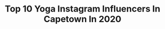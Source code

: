 ---
title: Top 10 Yoga Instagram Influencers In Capetown In 2020
description: >-
  Find top yoga Instagram influencers in Capetown in 2020. Most popular hashtags: #capetown #southafrica #yoga #friends.
platform: Instagram
profiles:
  - username: "91son_art"
    fullname: >-
      Jason
    location: "South Africa"
    followers: 7298
    engagement: 1126
    commentsToLikes: 0.022437
    avatar: "https://scontent-amt2-1.cdninstagram.com/v/t51.2885-19/s320x320/22637390_481216045611286_3392055541340569600_n.jpg?_nc_ht=scontent-amt2-1.cdninstagram.com&_nc_ohc=g8sdncwm_csAX9kJYvN&oh=29addc63fa194d01ce919ff1f273a62a&oe=5EB3D240"
    verified: false
    hashtags: "#southafricanart, #melaninpopping, #blackboymagic, #dopeblackart"
  - username: "oliver.sutton"
    fullname: >-
      Oliver Sutton
    location: "South Africa"
    followers: 4318
    engagement: 869
    commentsToLikes: 0.055583
    avatar: "https://scontent-lhr8-1.cdninstagram.com/v/t51.2885-19/s320x320/66710302_2373670349588213_8163591455021989888_n.jpg?_nc_ht=scontent-lhr8-1.cdninstagram.com&_nc_ohc=Vp9Dr20AXfcAX_19L_0&oh=cf4187ffa3a7f0add75a4007a8fd13b5&oe=5EB1DD9F"
    verified: false
    hashtags: "#capetown, #corsica, #yoga, #selflove"
  - username: "olivia_sang_"
    fullname: >-
      Olivia Sang
    location: "South Africa"
    followers: 12680
    engagement: 643
    commentsToLikes: 0.036485
    avatar: "https://scontent-ams4-1.cdninstagram.com/v/t51.2885-19/s320x320/66284912_355511095133284_7367817337438732288_n.jpg?_nc_ht=scontent-ams4-1.cdninstagram.com&_nc_ohc=1IwfbICJb6MAX-B5ijx&oh=4fee0a30afbc349a539fb69a571fdf64&oe=5EB84774"
    verified: false
    hashtags: "#sustainablebasics, #denim, #sunmet2020, #mustard"
  - username: "tailsofamermaid"
    fullname: >-
      Natalie Roos
    location: "South Africa"
    followers: 22494
    engagement: 291
    commentsToLikes: 0.025418
    avatar: "https://scontent-ams4-1.cdninstagram.com/v/t51.2885-19/s320x320/47689907_725635864486689_3918236322690498560_n.jpg?_nc_ht=scontent-ams4-1.cdninstagram.com&_nc_ohc=R2WQ65x7-Q4AX8fjwIw&oh=dbf0808073e1489783e394f29d440a98&oe=5EB91FBD"
    verified: false
    hashtags: "#lamuyogafestival, #curlygirlmethod, #capetown, #grangerbaymarket"
  - username: "christelvdbergh"
    fullname: >-
      Christel van den Bergh
    location: "South Africa"
    followers: 26349
    engagement: 254
    commentsToLikes: 0.014802
    avatar: "https://scontent-lhr8-1.cdninstagram.com/v/t51.2885-19/s320x320/26864263_247682349105436_7517472401966235648_n.jpg?_nc_ht=scontent-lhr8-1.cdninstagram.com&_nc_ohc=ynDYpMDoZd0AX8KkiTc&oh=f1bc0317977aa711a27d42636d2eda5a&oe=5EBC8BD5"
    verified: false
    hashtags: "#onfire, #skonekaap, #maat, #familie"
  - username: "aurelien.petreau"
    fullname: >-
      Aurélien Pétreau
    location: "South Africa"
    followers: 7021
    engagement: 770
    commentsToLikes: 0.022351
    avatar: "https://scontent-ams4-1.cdninstagram.com/v/t51.2885-19/s320x320/50751443_991347714388854_705509680436215808_n.jpg?_nc_ht=scontent-ams4-1.cdninstagram.com&_nc_ohc=dmtUj3YeX8oAX_oM0GK&oh=88bd371d5bfae9563e4045936f8fc4a0&oe=5EBCF9C4"
    verified: false
    hashtags: "#kiteloop, #kiteboard, #duotonekiteboarding, #kingoftheair"
  - username: "duribe"
    fullname: >-
      David Uribe
    location: "South Africa"
    followers: 24805
    engagement: 144
    commentsToLikes: 0.049020
    avatar: "https://scontent-lht6-1.cdninstagram.com/v/t51.2885-19/s320x320/89807957_2622839294708142_6832259555854909440_n.jpg?_nc_ht=scontent-lht6-1.cdninstagram.com&_nc_ohc=yuaSOmVHixMAX_oN9Sd&oh=006e1119f1e56dd01d47f566deaca7e8&oe=5EB26E4D"
    verified: false
    hashtags: "#capetown, #instagood, #love, #southafrica"
  - username: "yogicbynature"
    fullname: >-
      Vera
    location: "South Africa"
    followers: 35659
    engagement: 815
    commentsToLikes: 0.066747
    avatar: "https://scontent-amt2-1.cdninstagram.com/v/t51.2885-19/s320x320/81518286_510022852947238_3071828668150972416_n.jpg?_nc_ht=scontent-amt2-1.cdninstagram.com&_nc_ohc=lyeXizitup4AX-6rEI4&oh=e25e04b346390985231981e351b79e30&oe=5EB93D38"
    verified: false
    hashtags: "#foryou, #believeinyourself, #dreamer, #magic"
  - username: "carishmabasday"
    fullname: >-
      Carishma Basday ~ Actress
    location: "South Africa"
    followers: 17769
    engagement: 307
    commentsToLikes: 0.049236
    avatar: "https://scontent-lhr8-1.cdninstagram.com/v/t51.2885-19/s320x320/83269426_492370758355428_6310619108987633664_n.jpg?_nc_ht=scontent-lhr8-1.cdninstagram.com&_nc_ohc=i7BvSNfameYAX8EKacy&oh=c3f39e9f6b2a2a32e42ea37e7eef6a80&oe=5EBB6162"
    verified: false
    hashtags: "#lifeofanactress, #sharethejoy, #earthhour, #pregnancyphotography"
  - username: "sandy_yilwen"
    fullname: >-
      Sandy Hsieh
    location: "South Africa"
    followers: 2533
    engagement: 1559
    commentsToLikes: 0.045084
    avatar: "https://instagram.fbkk5-8.fna.fbcdn.net/v/t51.2885-19/s320x320/55919286_411218643014607_7975010358861496320_n.jpg?_nc_ht=instagram.fbkk5-8.fna.fbcdn.net&_nc_ohc=QdRdej6rFVEAX9bmwqJ&oh=eeab2661c0869f55700c832da0fe4746&oe=5EA67D1C"
    verified: false
    hashtags: "#allwhiteeverything"
---